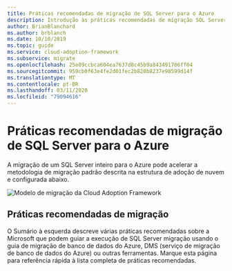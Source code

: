 ```yaml
---
title: Práticas recomendadas de migração de SQL Server para o Azure
description: Introdução às práticas recomendadas de migração SQL Server para o Azure
author: BrianBlanchard
ms.author: brblanch
ms.date: 10/10/2019
ms.topic: guide
ms.service: cloud-adoption-framework
ms.subservice: migrate
ms.openlocfilehash: 25e89ccbca604ea7637d8c45b9a843491706ff04
ms.sourcegitcommit: 959cb0f63e4fe2d01fec2b820b8237e98599d14f
ms.translationtype: MT
ms.contentlocale: pt-BR
ms.lasthandoff: 03/11/2020
ms.locfileid: "79094616"
---
```

# <a name="sql-server-migration-best-practices-for-azure"></a>Práticas recomendadas de migração de SQL Server para o Azure

A migração de um SQL Server inteiro para o Azure pode acelerar a metodologia de migração padrão descrita na estrutura de adoção de nuvem e configurada abaixo.

![Modelo de migração da Cloud Adoption Framework](../../_images/migrate/methodology.png)

## <a name="migration-best-practices"></a>Práticas recomendadas de migração

O Sumário à esquerda descreve várias práticas recomendadas sobre a Microsoft que podem guiar a execução de SQL Server migração usando o guia de migração de banco de dados do Azure, DMS (serviço de migração de banco de dados do Azure) ou outras ferramentas. Marque esta página para referência rápida à lista completa de práticas recomendadas.
